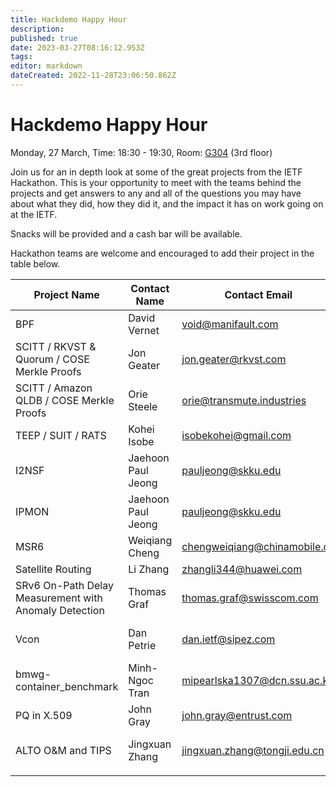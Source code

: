 ```yaml
---
title: Hackdemo Happy Hour
description: 
published: true
date: 2023-03-27T08:16:12.953Z
tags: 
editor: markdown
dateCreated: 2022-11-28T23:06:50.862Z
---
```


# Hackdemo Happy Hour
Monday, 27 March, Time: 18:30 - 19:30, Room: [G304](https://datatracker.ietf.org/meeting/116/floor-plan?room=g304) (3rd floor)

Join us for an in depth look at some of the great projects from the IETF Hackathon. This is your opportunity to meet with the teams behind the projects and get answers to any and all of the questions you may have about what they did, how they did it, and the impact it has on work going on at the IETF. 

Snacks will be provided and a cash bar will be available.

Hackathon teams are welcome and encouraged to add their project in the table below.

| Project Name  |  Contact Name |  Contact Email |  Reference Link  |
|---|---|---|---|
| BPF | David Vernet | void@manifault.com | [BPF BOF Mon 1pm](https://datatracker.ietf.org/meeting/116/session/bpf) |
| SCITT / RKVST & Quorum / COSE Merkle Proofs  | Jon Geater  | jon.geater@rkvst.com  |  https://github.com/scitt-community/scitt-api-emulator |
| SCITT / Amazon QLDB / COSE Merkle Proofs  | Orie Steele  | orie@transmute.industries  |  https://github.com/scitt-community/scitt-api-emulator |
| TEEP / SUIT / RATS  | Kohei Isobe  | isobekohei@gmail.com  |  https://github.com/s-miyazawa/teep_armadillo_trial   |
| I2NSF | Jaehoon Paul Jeong | pauljeong@skku.edu | https://github.com/patrick8link/i2nsf-ipsec |
| IPMON | Jaehoon Paul Jeong | pauljeong@skku.edu | https://github.com/ipwave-hackathon-ietf/ipwave-hackathon-ietf-116 |
|  MSR6 | Weiqiang Cheng  | chengweiqiang@chinamobile.co  |  https://github.com/IETF-Hackathon/ietf116-project-presentations/blob/main/P4%20Implementations%20and%20Emulations%20of%20MSR6%20TE_v2.pdf  |
| Satellite Routing   | Li Zhang  | zhangli344@huawei.com  | https://github.com/Satellite-Routing/IETF116-Hackathon  |
| SRv6 On-Path Delay Measurement with Anomaly Detection | Thomas Graf | thomas.graf@swisscom.com  | https://github.com/network-analytics/vpp-srh-onpath-telemetry |
| Vcon | Dan Petrie | dan.ietf@sipez.com | + [BoF Wed. 9:30 G412-413](https://datatracker.ietf.org/group/vcon/about/)<br> + [Internet-Draft](https://datatracker.ietf.org/doc/draft-petrie-vcon/)<br> + [code](https://github.com/vcon-dev/vcon) |
| bmwg-container_benchmark | Minh-Ngoc Tran | mipearlska1307@dcn.ssu.ac.kr | + [Internet-Draft](https://www.ietf.org/archive/id/draft-dcn-bmwg-containerized-infra-10.html)<br> + [benchmarking guidelines](https://github.com/mipearlska/bmwg-container-networking) |
| PQ in X.509  | John Gray  | john.gray@entrust.com  | https://github.com/IETF-Hackathon/pqc-certificates  |
| ALTO O&M and TIPS | Jingxuan Zhang | jingxuan.zhang@tongji.edu.cn | + [Internet-Draft (ALTO O&M)](https://datatracker.ietf.org/doc/draft-ietf-alto-oam-yang/)<br> + [Internet-Draft (ALTO TIPS)](https://datatracker.ietf.org/doc/draft-ietf-alto-new-transport/)<br> + [code](https://github.com/openalto/alto) |
|   |   |   |   |


